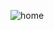 ![home](https://user-images.githubusercontent.com/35064095/145683281-ad8bf2e4-07af-495f-93cb-73af4865e3cf.JPG)
